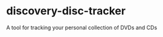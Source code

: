 discovery-disc-tracker
======================

A tool for tracking your personal collection of DVDs and CDs

